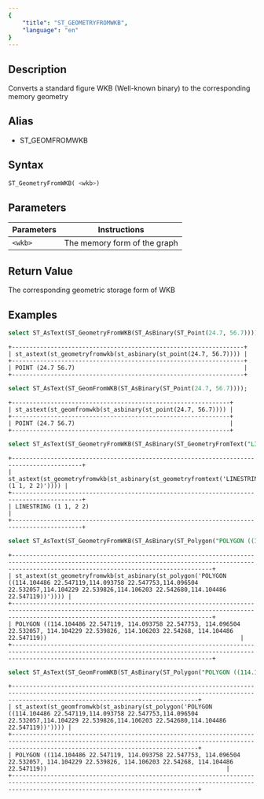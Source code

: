 ```yaml
---
{
    "title": "ST_GEOMETRYFROMWKB",
    "language": "en"
}
---
```


<!-- 
Licensed to the Apache Software Foundation (ASF) under one
or more contributor license agreements.  See the NOTICE file
distributed with this work for additional information
regarding copyright ownership.  The ASF licenses this file
to you under the Apache License, Version 2.0 (the
"License"); you may not use this file except in compliance
with the License.  You may obtain a copy of the License at

  http://www.apache.org/licenses/LICENSE-2.0

Unless required by applicable law or agreed to in writing,
software distributed under the License is distributed on an
"AS IS" BASIS, WITHOUT WARRANTIES OR CONDITIONS OF ANY
KIND, either express or implied.  See the License for the
specific language governing permissions and limitations
under the License.
-->


## Description

Converts a standard figure WKB (Well-known binary) to the corresponding memory geometry

## Alias

- ST_GEOMFROMWKB

## Syntax

```sql
ST_GeometryFromWKB( <wkb>)
```
## Parameters

| Parameters | Instructions |
| -- |---------|
| `<wkb>` | The memory form of the graph |

## Return Value

The corresponding geometric storage form of WKB

## Examples

```sql
select ST_AsText(ST_GeometryFromWKB(ST_AsBinary(ST_Point(24.7, 56.7))));
```

```text
+------------------------------------------------------------------+
| st_astext(st_geometryfromwkb(st_asbinary(st_point(24.7, 56.7)))) |
+------------------------------------------------------------------+
| POINT (24.7 56.7)                                                |
+------------------------------------------------------------------+
```

```sql
select ST_AsText(ST_GeomFromWKB(ST_AsBinary(ST_Point(24.7, 56.7))));
```

```text
+--------------------------------------------------------------+
| st_astext(st_geomfromwkb(st_asbinary(st_point(24.7, 56.7)))) |
+--------------------------------------------------------------+
| POINT (24.7 56.7)                                            |
+--------------------------------------------------------------+
```

```sql
select ST_AsText(ST_GeometryFromWKB(ST_AsBinary(ST_GeometryFromText("LINESTRING (1 1, 2 2)"))));
```

```text
+------------------------------------------------------------------------------------------+
| st_astext(st_geometryfromwkb(st_asbinary(st_geometryfromtext('LINESTRING (1 1, 2 2)')))) |
+------------------------------------------------------------------------------------------+
| LINESTRING (1 1, 2 2)                                                                    |
+------------------------------------------------------------------------------------------+
```

```sql
select ST_AsText(ST_GeometryFromWKB(ST_AsBinary(ST_Polygon("POLYGON ((114.104486 22.547119,114.093758 22.547753,114.096504 22.532057,114.104229 22.539826,114.106203 22.542680,114.104486 22.547119))"))));
```

```text
+-----------------------------------------------------------------------------------------------------------------------------------------------------------------------------------------------------+
| st_astext(st_geometryfromwkb(st_asbinary(st_polygon('POLYGON ((114.104486 22.547119,114.093758 22.547753,114.096504 22.532057,114.104229 22.539826,114.106203 22.542680,114.104486 22.547119))')))) |
+-----------------------------------------------------------------------------------------------------------------------------------------------------------------------------------------------------+
| POLYGON ((114.104486 22.547119, 114.093758 22.547753, 114.096504 22.532057, 114.104229 22.539826, 114.106203 22.54268, 114.104486 22.547119))                                                       |
+-----------------------------------------------------------------------------------------------------------------------------------------------------------------------------------------------------+
```

```sql
select ST_AsText(ST_GeomFromWKB(ST_AsBinary(ST_Polygon("POLYGON ((114.104486 22.547119,114.093758 22.547753,114.096504 22.532057,114.104229 22.539826,114.106203 22.542680,114.104486 22.547119))"))));
```

```text
+-------------------------------------------------------------------------------------------------------------------------------------------------------------------------------------------------+
| st_astext(st_geomfromwkb(st_asbinary(st_polygon('POLYGON ((114.104486 22.547119,114.093758 22.547753,114.096504 22.532057,114.104229 22.539826,114.106203 22.542680,114.104486 22.547119))')))) |
+-------------------------------------------------------------------------------------------------------------------------------------------------------------------------------------------------+
| POLYGON ((114.104486 22.547119, 114.093758 22.547753, 114.096504 22.532057, 114.104229 22.539826, 114.106203 22.54268, 114.104486 22.547119))                                                   |
+-------------------------------------------------------------------------------------------------------------------------------------------------------------------------------------------------+
```